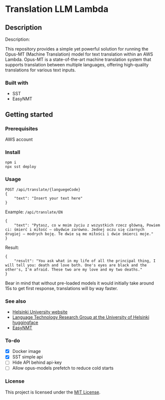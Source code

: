 # Translation LLM Lambda

## Description

Description:

This repository provides a simple yet powerful solution for running the Opus-MT (Machine Translation) model for text translation within an AWS Lambda. Opus-MT is a state-of-the-art machine translation system that supports translation between multiple languages, offering high-quality translations for various text inputs.

### Built with
- SST
- EasyNMT

## Getting started

### Prerequisites

AWS account

### Install

```
npm i
npx sst deploy
```

### Usage


```
POST /api/translate/{languegeCode} 
{
    "text": "Insert your text here"
}
```

Example:
`/api/translate/EN`


```
{
    "text": "Pytasz, co w moim życiu z wszystkich rzecz główną, Powiem ci: śmierć i miłość – obydwie zarówno. Jednej oczu się czarnych drugiej – modrych boję. Te dwie są me miłości i dwie śmierci moje."
}
```
Result: 
```
{
    "result": "You ask what in my life of all the principal thing, I will tell you: death and love both. One's eyes are black and the other's, I'm afraid. These two are my love and my two deaths."
}
```
Bear in mind that without pre-loaded models it would initially take around 15s to get first response, translations will by way faster.

### See also

- [Helsinki University website](https://www.helsinki.fi/en)
- [Language Technology Research Group at the University of Helsinki huggingface](https://huggingface.co/Helsinki-NLP)
- [EasyNMT](https://github.com/UKPLab/EasyNMT)

### To-do
- [x] Docker image
- [x] SST simple api
- [ ] Hide API behind api-key
- [ ] Allow opus-models prefetch to reduce cold starts

### License

This project is licensed under the [MIT License](LICENSE.md).
